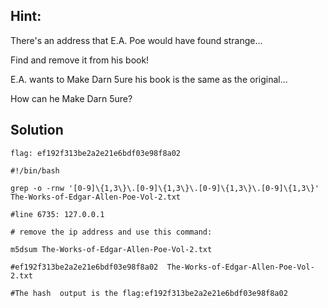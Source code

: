 ## Hint:


There's an address that E.A. Poe would have found strange... 

Find and remove it from his book!

E.A. wants to Make Darn 5ure his book is the same as the original... 
    
How can he Make Darn 5ure?

## Solution
    flag: ef192f313be2a2e21e6bdf03e98f8a02

    #!/bin/bash

    grep -o -rnw '[0-9]\{1,3\}\.[0-9]\{1,3\}\.[0-9]\{1,3\}\.[0-9]\{1,3\}' The-Works-of-Edgar-Allen-Poe-Vol-2.txt

    #line 6735: 127.0.0.1

    # remove the ip address and use this command:

    m5dsum The-Works-of-Edgar-Allen-Poe-Vol-2.txt
    
    #ef192f313be2a2e21e6bdf03e98f8a02  The-Works-of-Edgar-Allen-Poe-Vol-2.txt
    
    #The hash  output is the flag:ef192f313be2a2e21e6bdf03e98f8a02

